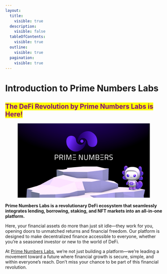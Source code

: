 ```yaml
---
layout:
  title:
    visible: true
  description:
    visible: false
  tableOfContents:
    visible: true
  outline:
    visible: true
  pagination:
    visible: true
---
```


# Introduction to Prime Numbers Labs

## <mark style="color:purple;">**The DeFi Revolution by Prime Numbers Labs is Here!**</mark>

<figure><img src="../.gitbook/assets/primenumberswhitepaper.jpg" alt=""><figcaption></figcaption></figure>

**Prime Numbers Labs is a revolutionary DeFi ecosystem that seamlessly integrates lending, borrowing, staking, and NFT markets into an all-in-one platform.**

Here, your financial assets do more than just sit idle—they work for you, opening doors to unmatched returns and financial freedom. Our platform is designed to make decentralized finance accessible to everyone, whether you’re a seasoned investor or new to the world of DeFi.

At [Prime Numbers Labs](https://www.primenumbers.xyz/), we’re not just building a platform—we’re leading a movement toward a future where financial growth is secure, simple, and within everyone’s reach. Don’t miss your chance to be part of this financial revolution.
